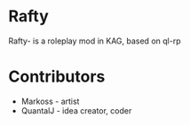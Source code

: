 # Rafty
Rafty-  is a roleplay mod in KAG, based on ql-rp

# Contributors
- Markoss - artist
- QuantalJ - idea creator, coder
